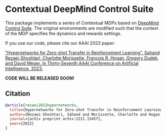 # Contextual DeepMind Control Suite

This package implements a series of Contextual MDPs based on [DeepMind Control Suite](https://github.com/deepmind/dm_control). The original environments are modified such that the context of the MDP specifies the dynamics and rewards settings.

If you use our code, please cite our AAAI 2023 paper: 

["Hypernetworks for Zero-shot Transfer in Reinforcement Learning". Sahand Rezaei-Shoshtari, Charlotte Morissette, Francois R. Hogan, Gregory Dudek, and David Meger. In Thirty-Seventh AAAI Conference on Artificial Intelligence. 2023.](https://arxiv.org/abs/2211.15457)

**CODE WILL BE RELEASED SOON!**

## Citation
```bib
@article{rezaei2022hypernetworks,
  title={Hypernetworks for Zero-shot Transfer in Reinforcement Learning},
  author={Rezaei-Shoshtari, Sahand and Morissette, Charlotte and Hogan, Francois Robert and Dudek, Gregory and Meger, David},
  journal={arXiv preprint arXiv:2211.15457},
  year={2022}
}
```
